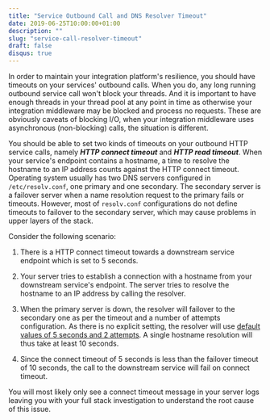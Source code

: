 ```yaml
---
title: "Service Outbound Call and DNS Resolver Timeout"
date: 2019-06-25T10:00:00+01:00
description: ""
slug: "service-call-resolver-timeout"
draft: false
disqus: true
---
```


In order to maintain your integration platform's resilience, you should have timeouts on your services' outbound calls. When you do, any long running outbound service call won't block your threads. And it is important to have enough threads in your thread pool at any point in time as otherwise your integration middleware may be blocked and process no requests. These are obviously caveats of blocking I/O, when your integration middleware uses asynchronous (non-blocking) calls, the situation is different. 

You should be able to set two kinds of timeouts on your outbound HTTP service calls, namely ***HTTP connect timeout*** and ***HTTP read timeout***. When your service's endpoint contains a hostname, a time to resolve the hostname to an IP address counts against the HTTP connect timeout. Operating system usually has two DNS servers configured in ```/etc/resolv.conf```, one primary and one secondary. The secondary server is a failover server when a name resolution request to the primary fails or timeouts. However, most of ```resolv.conf``` configurations do not define timeouts to failover to the secondary server, which may cause problems in upper layers of the stack. 

Consider the following scenario:

1. There is a HTTP connect timeout towards a downstream service endpoint which is set to 5 seconds. 

2. Your server tries to establish a connection with a hostname from your downstream service's endpoint. The server tries to resolve the hostname to an IP address by calling the resolver.

3. When the primary server is down, the resolver will failover to the secondary one as per the timeout and a number of attempts configuration. As there is no explicit setting, the resolver will use [default values of 5 seconds and 2 attempts](http://man7.org/linux/man-pages/man5/resolver.5.html). A single hostname resolution will thus take at least 10 seconds. 

4. Since the connect timeout of 5 seconds is less than the failover timeout of 10 seconds, the call to the downstream service will fail on connect timeout. 

You will most likely only see a connect timeout message in your server logs leaving you with your full stack investigation to understand the root cause of this issue.  

